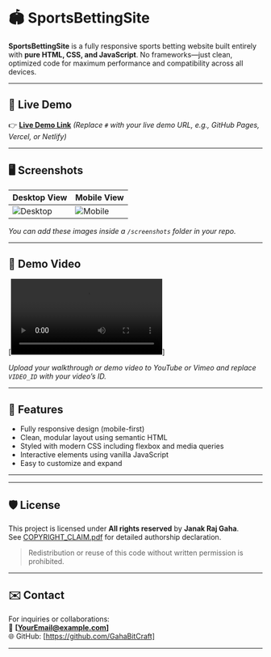# 🏟️ SportsBettingSite

**SportsBettingSite** is a fully responsive sports betting website built entirely with **pure HTML, CSS, and JavaScript**. No frameworks—just clean, optimized code for maximum performance and compatibility across all devices.

---

## 📱 Live Demo

👉 **[Live Demo Link](#)** *(Replace `#` with your live demo URL, e.g., GitHub Pages, Vercel, or Netlify)*

---

## 🖥️ Screenshots

| Desktop View | Mobile View |
|--------------|-------------|
| ![Desktop](screenshots/desktop.png) | ![Mobile](screenshots/mobile.png) |

*You can add these images inside a `/screenshots` folder in your repo.*

---

## 🎥 Demo Video

[![Watch Demo](SBS_Designs_Videos/Mobile_View/User_Design.mp4)]

*Upload your walkthrough or demo video to YouTube or Vimeo and replace `VIDEO_ID` with your video’s ID.*

---

## 🚀 Features

- Fully responsive design (mobile-first)
- Clean, modular layout using semantic HTML
- Styled with modern CSS including flexbox and media queries
- Interactive elements using vanilla JavaScript
- Easy to customize and expand

---

<!-- ## 📁 Project Structure -->

---

## 🛡️ License

This project is licensed under **All rights reserved** by **Janak Raj Gaha**.  
See [COPYRIGHT_CLAIM.pdf](COPYRIGHT_CLAIM.pdf) for detailed authorship declaration.

> Redistribution or reuse of this code without written permission is prohibited.

---

## ✉️ Contact

For inquiries or collaborations:  
📧 **[YourEmail@example.com]**  
🌐 GitHub: [https://github.com/GahaBitCraft]

---

